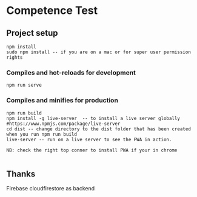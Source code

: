 # Competence Test

## Project setup
```
npm install
sudo npm install -- if you are on a mac or for super user permission rights
```

### Compiles and hot-reloads for development
```
npm run serve
```

### Compiles and minifies for production
```
npm run build
npm install -g live-server  -- to install a live server globally #https://www.npmjs.com/package/live-server
cd dist -- change directory to the dist folder that has been created when you run npm run build
live-server -- run on a live server to see the PWA in action.

NB: check the right top conner to install PWA if your in chrome
 
```
## Thanks
Firebase cloudfirestore as backend
